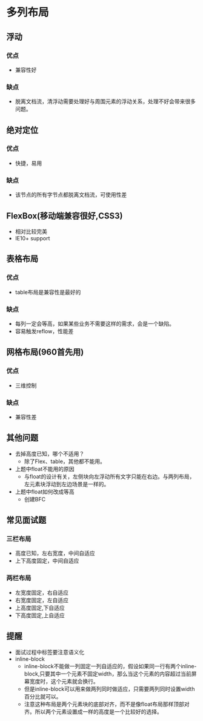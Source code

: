 # 多列布局

## 浮动
### 优点
- 兼容性好

### 缺点
- 脱离文档流，清浮动需要处理好与周围元素的浮动关系，处理不好会带来很多问题。

## 绝对定位
### 优点
- 快捷，易用

### 缺点
- 该节点的所有字节点都脱离文档流，可使用性差


## FlexBox(移动端兼容很好,CSS3)
- 相对比较完美
- IE10+ support

## 表格布局
### 优点
- table布局是兼容性是最好的

### 缺点
- 每列一定会等高，如果某些业务不需要这样的需求，会是一个缺陷。
- 容易触发reflow，性能差


## 网格布局(960首先用)
### 优点
- 三维控制

### 缺点
- 兼容性差

## 其他问题
- 去掉高度已知，哪个不适用？
  - 除了Flex、table，其他都不能用。
- 上题中float不能用的原因
  - 与float的设计有关，左侧块向左浮动所有文字只能在右边。与两列布局，左元素块浮动到左边场景是一样的。
- 上题中float如何改成等高
  - 创建BFC

## 常见面试题
### 三栏布局
- 高度已知，左右宽度，中间自适应
- 上下高度固定，中间自适应

### 两栏布局
- 左宽度固定，右自适应 
- 右宽度固定，左自适应
- 上高度固定,下自适应
- 下高度固定,上自适应

## 提醒
- 面试过程中标签要注意语义化
- inline-block
  - inline-block不能做一列固定一列自适应的，假设如果同一行有两个inline-block,只要其中一个元素不固定width，那么当这个元素的内容超过当前屏幕宽度时，这个元素就会换行。
  - 但是inline-block可以用来做两列同时做适应，只需要两列同时设置width百分比就可以。
  - 注意这种布局是两个元素块的底部对齐，而不是像float布局那样顶部对齐。所以两个元素设置成一样的高度是一个比较好的选择。